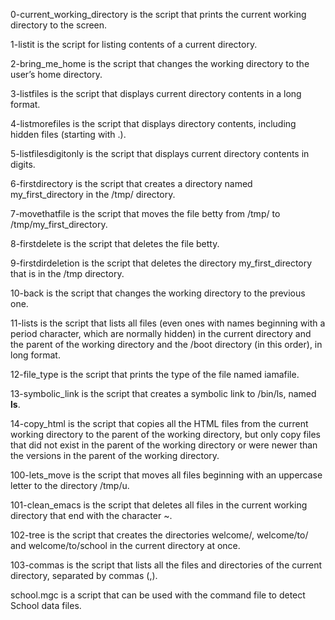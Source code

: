 0-current_working_directory is the script that prints the current working directory to the screen.

1-listit is the script for listing contents of a current directory.

2-bring_me_home is the script that changes the working directory to the user’s home directory.

3-listfiles is the script that displays current directory contents in a long format.

4-listmorefiles is the script that displays directory contents, including hidden files (starting with .).

5-listfilesdigitonly is the script that displays current directory contents in digits.

6-firstdirectory is the script that creates a directory named my_first_directory in the /tmp/ directory.

7-movethatfile is the script that moves the file betty from /tmp/ to /tmp/my_first_directory.

8-firstdelete is the script that deletes the file betty.

9-firstdirdeletion is the script that deletes the directory my_first_directory that is in the /tmp directory.

10-back is the script that changes the working directory to the previous one.

11-lists is the script that lists all files (even ones with names beginning with a period character, which are normally hidden) in the current directory and the parent of the working directory and the /boot directory (in this order), in long format.

12-file_type is the script that prints the type of the file named iamafile.

13-symbolic_link is the script that creates a symbolic link to /bin/ls, named __ls__.

14-copy_html is the script that copies all the HTML files from the current working directory to the parent of the working directory, but only copy files that did not exist in the parent of the working directory or were newer than the versions in the parent of the working directory.

100-lets_move is the script that moves all files beginning with an uppercase letter to the directory /tmp/u.

101-clean_emacs is the script that deletes all files in the current working directory that end with the character ~.

102-tree is the script that creates the directories welcome/, welcome/to/ and welcome/to/school in the current directory at once.

103-commas is the script that lists all the files and directories of the current directory, separated by commas (,).

school.mgc is a script that can be used with the command file to detect School data files.
